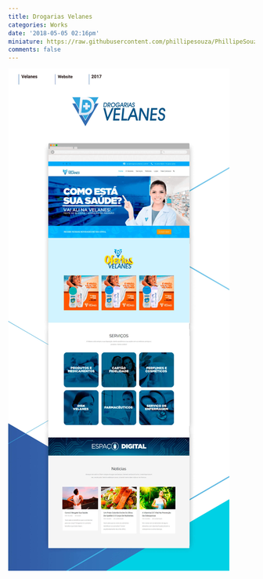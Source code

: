 ```yaml
---
title: Drogarias Velanes
categories: Works
date: '2018-05-05 02:16pm'
miniature: https://raw.githubusercontent.com/phillipesouza/PhillipeSouza/master/images/velanes-cover.jpg
comments: false
---
```

![Drogarias Velanes](https://raw.githubusercontent.com/phillipesouza/PhillipeSouza/master/images/velanes-case.jpg)
